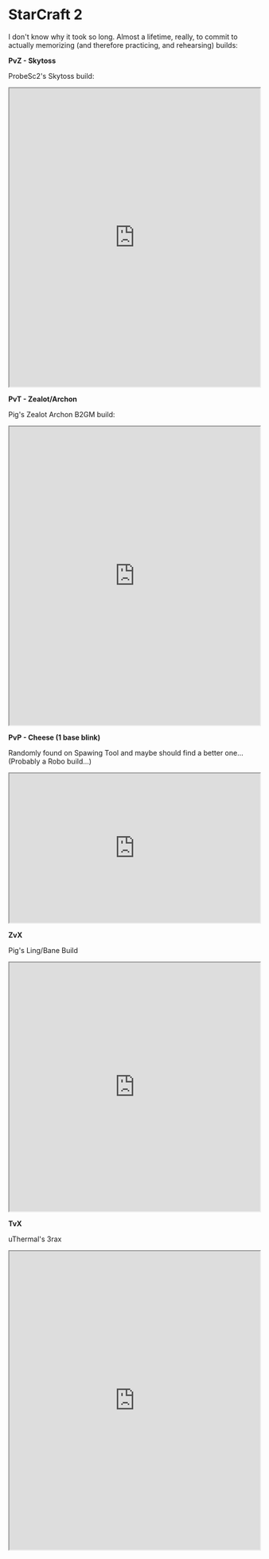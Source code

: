 # StarCraft 2

I don't know why it took so long.  Almost a lifetime, really, to commit to actually memorizing (and therefore practicing, and rehearsing) builds:

**PvZ - Skytoss**

ProbeSc2's Skytoss build:

<iframe width="100%" height="600px" src="https://srfoster.github.io/sc2-build-vis/embed.html?build=12%09%20%200%3A00%09%20%20Probe%09%20%20%0A%20%2013%09%20%200%3A12%09%20%20Probe%09%20%20%0A%20%2014%09%20%200%3A19%09%20%20Pylon%09%20%20%0A%20%2014%09%20%200%3A24%09%20%20Probe%09%20%20%0A%20%2015%09%20%200%3A37%09%20%20Probe%20(Chrono%20Boost)%09%20%20%0A%20%2016%09%20%200%3A44%09%20%20Gateway%09%20%20%0A%20%2016%09%20%200%3A47%09%20%20Probe%20x2%20(Chrono%20Boost)%09%20%20%0A%20%2016%09%20%200%3A49%09%20%20Assimilator%09%20%20%0A%20%2018%09%20%201%3A04%09%20%20Probe%09%20%20%0A%20%2019%09%20%201%3A16%09%20%20Probe%09%20%20%0A%20%2020%09%20%201%3A24%09%20%20Nexus%09%20%20%0A%20%2020%09%20%201%3A33%09%20%20Cybernetics%20Core%09%20%20%0A%20%2020%09%20%201%3A36%09%20%20Probe%09%20%20%0A%20%2021%09%20%201%3A41%09%20%20Assimilator%09%20%20%0A%20%2021%09%20%201%3A48%09%20%20Probe%09%20%20%0A%20%2021%09%20%201%3A51%09%20%20Pylon%09%20%20%0A%20%2023%09%20%202%3A07%09%20%20Adept%20(Chrono%20Boost)%09%20%20%0A%20%2023%09%20%202%3A10%09%20%20Warp%20Gate%09Research%20%0A%20%2027%09%20%202%3A24%09%20%20Stargate%09%20%20%0A%20%2028%09%20%202%3A32%09%20%20Stalker%09%20%20%0A%20%2032%09%20%202%3A45%09%20%20Shield%20Battery%09%20%20%0A%20%2037%09%20%203%3A11%09%20%20Void%20Ray%20(Chrono%20Boost)%09%20%20%0A%20%2041%09%20%203%3A15%09%20%20Pylon%09%20%20%0A%20%2043%09%20%203%3A25%09%20%20Assimilator%20x2%09%20%20%0A%20%2045%09%20%203%3A38%09%20%20Stargate%09%20%20%0A%20%2047%09%20%203%3A45%09%20%20Pylon%09%20%20%0A%20%2049%09%20%203%3A59%09%20%20Fleet%20Beacon%09%20%20%0A%20%2050%09%20%204%3A09%09%20%20Pylon%09%20%20%0A%20%2052%09%20%204%3A10%09%20%20Forge%09%20%20%0A%20%2054%09%20%204%3A42%09%20%20Carrier%20(Chrono%20Boost)%09%20%20%0A%20%2054%09%20%204%3A45%09%20%20Photon%20Cannon%20x2%09%20%20%0A%20%2066%09%20%204%3A48%09%20%20Carrier%20(Chrono%20Boost)%09%20%20%0A%20%2070%09%20%205%3A10%09%20%20Nexus%09%20%20%0A%20%2068%09%20%205%3A30%09%20%20Carrier%20(Chrono%20Boost)%09%20%20%0A%20%2068%09%20%205%3A35%09%20%20Shield%20Battery%09%20%20%0A%20%2074%09%20%205%3A40%09%20%20Photon%20Cannon%09%20%20%0A%20%2080%09%20%205%3A45%09%20%20Carrier%20(Chrono%20Boost)%09%20%20%0A%20%2082%09%20%205%3A56%09%20%20Protoss%20Air%20Weapons%20Level%201%09%20%20%0A%20%2084%09%20%206%3A03%09%20%20Photon%20Cannon%09%20%20%0A%20%2094%09%20%206%3A32%09%20%20Carrier%20x2%20(Chrono%20Boost)%09%20%20%0A%20%20103%09%20%206%3A44%09%20%20Assimilator%20x2%09%20%20%0A%20%20108%09%20%207%3A02%09%20%20Stargate%09%20%20%0A%20%20111%09%20%207%3A20%09%20%20Photon%20Cannon%20x2%09%20%20%0A%20%20111%09%20%207%3A21%09%20%20Shield%20Battery%09%20%20%0A%20%20117%09%20%207%3A24%09%20%20Carrier%20(Chrono%20Boost)%09%20%20%0A%20%20123%09%20%207%3A32%09%20%20Carrier%20(Chrono%20Boost)%09%20%20%0A%20%20130%09%20%207%3A54%09%20%20Carrier%20(Chrono%20Boost)%09%20%20%0A%20%20130%09%20%207%3A59%09%20%20Protoss%20Air%20Weapons%20Level%202%20(Chrono%20Boost)%09%20%20%0A%20%20130%09%20%208%3A01%09%20%20Nexus%09%20%20%0A%20%20130%09%20%208%3A18%09%20%20Carrier%20(Chrono%20Boost)%09%20%20%0A%20%20136%09%20%208%3A20%09%20%20Photon%20Cannon%20x2%09%20%20%0A%20%20136%09%20%208%3A24%09%20%20Shield%20Battery%09%20%20%0A%20%20146%09%20%208%3A42%09%20%20Photon%20Cannon%09%20%20%0A%20%20146%09%20%208%3A43%09%20%20Shield%20Battery%20x2%09%20%20%0A%20%20155%09%20%209%3A01%09%20%20Assimilator%20x2%09%20%20%0A%20%20164%09%20%209%3A40%09%20%20Nexus%09%20%20%0A%20%20173%09%20%2010%3A09%09%20%20Photon%20Cannon%09%20%20%0A%20%20188%09%20%2010%3A48%09%20%20Stargate%20x2%09%20%20%0A%20%20189%09%20%2010%3A55%09%20%20Stargate"> </iframe>

**PvT - Zealot/Archon**

Pig's Zealot Archon B2GM build:

<iframe width="100%" height="600px" src="https://srfoster.github.io/sc2-build-vis/embed.html?build=%2014%09%20%200%3A18%09%20%20Pylon%09%20%20%0A%20%2016%09%20%200%3A40%09%20%20Gateway%0A%20%2017%09%20%200%3A54%09%20%20Assimilator%09%0A%20%2020%09%20%201%3A27%09%20%20Nexus%09%20%20%0A%20%2020%09%20%201%3A37%09%20%20Cybernetics%20Core%09%20%20%0A%20%2021%09%20%201%3A50%09%20%20Assimilator%09%20%20%0A%20%2022%09%20%202%3A00%09%20%20Pylon%09%20%20%0A%20%2023%09%20%202%3A13%09%20%20Warpgate%0A%20%2023%20%20%20%20%20%202%3A14%20%20%20%20Stalker%20x3%20(Chrono%20Boost)%09%20%20%0A%20%2026%09%20%202%3A36%09%20%20Robotics%20Facility%09%20%20%0A%20%2033%09%20%203%3A04%09%20%20Pylon%0A%20%2033%20%20%20%20%20%203%3A05%20%20%20%20Gateway%20x2%09%20%20%0A%20%2034%09%20%203%3A16%09%20%20Observer%20(Chrono%20Boost)%09%20%20%0A%20%2034%09%20%203%3A17%09%20%20Immortal%20(Chrono%20Boost)%09%20%20%0A%20%2040%09%20%204%3A06%09%20%20Stalker%20x3%09%20%0A%20%2050%09%20%204%3A35%09%20%20Pylon%20x2%0A%20%2050%20%20%20%20%20%204%3A36%20%20%20%20Twilight%20Council%09%20%20%0A%20%2054%09%20%205%3A03%09%20%20Assimilator%20x%0A%20%2056%09%20%205%3A13%09%20%20Charge%20(Chrono%20Boost)%09%20%20%0A%20%2060%09%20%205%3A39%09%20%20Pylon%20x5%0A%20%2060%20%20%20%20%20%205%3A40%20%20%20%20Gateway%20x7%0A%20%2060%09%20%205%3A55%09%20%20Templar%20Archives%0A%20%2060%20%20%20%20%20%205%3A56%20%20%20%20Pylon%09%20%20%0A%20%2061%09%20%206%3A32%09%20%20Immortal%09%20%20%0A%20%2065%09%20%206%3A43%09%20%20Zealot%20x10%09%20%20%0A%20%2099%09%20%207%3A17%09%20%20Warp%20Prism%20(Chrono%20Boost)%09%20%20%0A%20%20121%09%20%208%3A23%09%20%20Archon%20x5"> </iframe>

**PvP - Cheese (1 base blink)**

Randomly found on Spawing Tool and maybe should find a better one... (Probably a Robo build...)

<iframe width="100%" height="300px" src="https://srfoster.github.io/sc2-build-vis/embed.html?build=%20%2014%09%20%200%3A18%09%20%20Pylon%09%20%20%0A%20%2016%09%20%200%3A39%09%20%20Gateway%09%20%20%0A%20%2017%09%20%200%3A47%09%20%20Assimilator%09%20%20%0A%20%2018%09%20%200%3A56%09%20%20Assimilator%09%20%20%0A%20%2019%09%20%201%3A11%09%20%20Gateway%09%20%20%0A%20%2020%09%20%201%3A27%09%20%20Cybernetics%20Core%09%20%20%0A%20%2021%09%20%201%3A33%09%20%20Pylon%09%20%20%0A%20%2023%09%20%202%3A03%09%20%20Stalker%20x2%0A%20%2028%09%20%202%3A05%09%20%20Warp%20Gate%09Research%0A%20%2028%09%20%202%3A14%09%20%20Pylon%09%20%20%0A%20%2028%09%20%202%3A23%09%20%20Twilight%20Council%09%20%20%0A%20%2028%09%20%202%3A40%09%20%20Stalker%20x2%09%20%20%0A%20%2032%09%20%202%3A55%09%20%20Gateway%09%20%20%0A%20%2032%09%20%202%3A59%09%20%20Blink%09%20%20%0A%20%2032%09%20%203%3A16%09%20%20Stalker%20x2%09%20%20%0A%20%2036%09%20%203%3A22%09%20%20Pylon%09%20%20%0A%20%2036%09%20%203%3A37%09%20%20Pylon%09%20%20%0A%20%2036%09%20%203%3A41%09%20%20Gateway%09%20%20%0A%20%2038%09%20%203%3A55%09%20%20Stalker%20x2%09%20%20%0A%20%2040%09%20%204%3A00%09%20%20Stalker%09%20%20%0A%20%2042%09%20%204%3A21%09%20%20Stalker%20x2"> </iframe>

**ZvX**

Pig's Ling/Bane Build

<iframe width="100%" height="500px" src="https://srfoster.github.io/sc2-build-vis/embed.html?build=13%20%200%3A13%20%20Overlord%0A17%20%200%3A52%20%20Hatchery%0A18%20%201%3A08%20%20Extractor%0A17%20%201%3A15%20%20Spawning%20Pool%0A19%20%201%3A42%20%20Overlord%0A20%20%202%3A06%20%20Queen%0A20%20%202%3A07%20%20Queen%0A24%20%202%3A08%20%20Zergling%0A25%20%202%3A09%20%20Zergling%0A28%20%202%3A18%20%20Metabolic%20Boost%0A32%20%202%3A48%20%20Hatchery%0A31%20%202%3A49%20%20Overlord%0A31%20%202%3A59%20%20Queen%0A48%20%204%3A03%20%20Baneling%20Nest%0A47%20%204%3A11%20%20Extractor%0A47%20%204%3A23%20%20Zergling%0A62%20%204%3A48%20%20Evolution%20Chamber%20x2%0A62%20%204%3A50%20%20Lair%0A76%20%205%3A15%20%20Hatchery%20x2%0A85%20%205%3A56%20%20Zerg%20Ground%20Armor%20Level%201%0A85%20%205%3A56%20%20Zerg%20Melee%20Weapons%20Level%201%0A85%20%205%3A58%20%20Centrifugal%20Hooks%0A85%20%206%3A10%20%20Hatchery%0A85%20%206%3A12%20%20Hatchery"> </iframe>


**TvX**

uThermal's 3rax

<iframe width="100%" height="600px" src="https://srfoster.github.io/sc2-build-vis/embed.html?build=%20%2014%09%20%200%3A17%09%20%20Supply%20Depot%09%20%20%0A%20%2016%09%20%200%3A41%09%20%20Barracks%09%20%20%0A%20%2016%09%20%200%3A45%09%20%20Refinery%09%0A%20%2019%09%20%201%3A31%09%20%20Orbital%20Command%09%20%20%0A%20%2019%09%20%201%3A34%09%20%20Barracks%20Reactor%09%0A%20%2019%09%20%201%3A42%09%20%20Command%20Center%09%0A%20%2020%09%20%201%3A58%09%20%20Supply%20Depot%09%20%20%0A%20%2021%09%20%202%3A10%09%20%20Barracks%20x2%09%20%20%0A%20%2030%09%20%202%3A52%09%20%20Orbital%20Command%09%20%20%0A%20%2030%09%20%202%3A55%09%20%20Barracks%20Tech%20Lab%20x2%09%20%20%0A%20%2035%09%20%203%3A22%09%20%20Stimpack%09%20%20%0A%20%2042%09%20%203%3A46%09%20%20Combat%20Shield%09%20%20%0A%20%2040%09%20%203%3A33%09%20%20Supply%20Depot%09%0A%20%2062%09%20%204%3A46%09%20%20Factory%09%20%20%0A%20%2062%09%20%204%3A47%09%20%20Engineering%20Bay%09%0A%20%2074%09%20%205%3A20%09%20%20Refinery%20x3%09%20%20%0A%20%2074%09%20%205%3A21%09%20%20Terran%20Infantry%20Weapons%20Level%201%09%20%20%0A%20%2076%09%20%205%3A30%09%20%20Action%09%0A%20%2076%09%20%205%3A31%09%20%20Barracks%20x2%09%20%20%0A%20%2087%09%20%205%3A55%09%20%20Factory%20Reactor%09%20%20%0A%20%2087%09%20%205%3A56%09%20%20Starport%09%0A%20%2093%09%20%206%3A35%09%20%20Factory%20Tech%20Lab%09%0A%20%20130%09%20%207%3A15%09%20%20Terran%20Infantry%20Armor%20Level%201%09%20%20"> </iframe>


<!--

* Sticking to a repertoire of builds
* Mechanics (isolated or integrated?)
* How to learn builds
* How to evolve them
* Replays and videos? 

-->